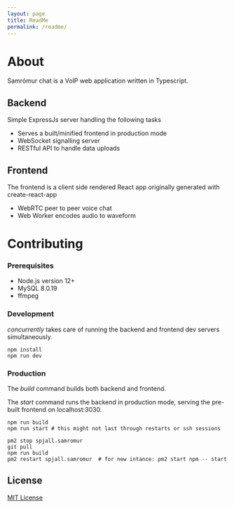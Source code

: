 ```yaml
---
layout: page
title: ReadMe
permalink: /readme/
---
```


# About

Samrómur chat is a VoIP web application written in Typescript.

## Backend
Simple ExpressJs server handling the following tasks
* Serves a built/minified frontend in production mode
* WebSocket signalling server
* RESTful API to handle data uploads

## Frontend
The frontend is a client side rendered React app originally generated with create-react-app
* WebRTC peer to peer voice chat
* Web Worker encodes audio to waveform

# Contributing


### Prerequisites
* Node.js version 12+
* MySQL 8.0.19
* ffmpeg

### Development
*concurrently* takes care of running the backend and frontend dev servers simultaneously.

```
npm install
npm run dev
```

### Production
The *build* command builds both backend and frontend.

The *start* command runs the backend in production mode, serving the pre-built frontend on localhost:3030.
```
npm run build
npm run start # this might not last through restarts or ssh sessions
```

```
pm2 stop spjall.samromur
git pull
npm run build
pm2 restart spjall.samromur  # for new intance: pm2 start npm -- start

```

## License
[MIT License](/LICENSE)
